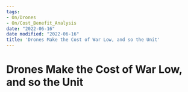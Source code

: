 ```yaml
---
tags:
- On/Drones
- On/Cost_Benefit_Analysis
date: "2022-06-16"
date modified: "2022-06-16"
title: 'Drones Make the Cost of War Low, and so the Unit'
---
```


# Drones Make the Cost of War Low, and so the Unit
